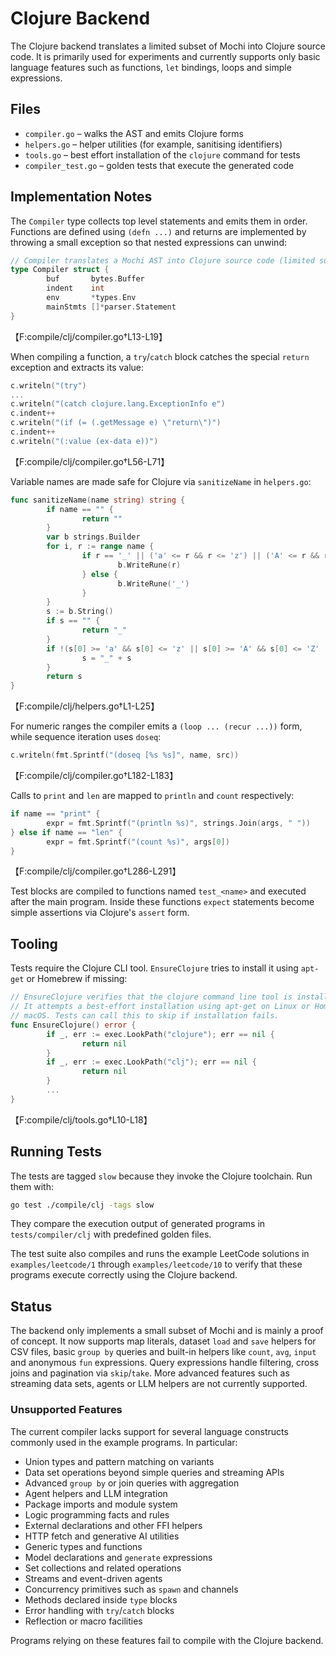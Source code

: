 # Clojure Backend

The Clojure backend translates a limited subset of Mochi into Clojure source code. It is primarily used for experiments and currently supports only basic language features such as functions, `let` bindings, loops and simple expressions.

## Files

- `compiler.go` – walks the AST and emits Clojure forms
- `helpers.go` – helper utilities (for example, sanitising identifiers)
- `tools.go` – best effort installation of the `clojure` command for tests
- `compiler_test.go` – golden tests that execute the generated code

## Implementation Notes

The `Compiler` type collects top level statements and emits them in order. Functions are defined using `(defn ...)` and returns are implemented by throwing a small exception so that nested expressions can unwind:

```go
// Compiler translates a Mochi AST into Clojure source code (limited subset).
type Compiler struct {
        buf       bytes.Buffer
        indent    int
        env       *types.Env
        mainStmts []*parser.Statement
}
```
【F:compile/clj/compiler.go†L13-L19】

When compiling a function, a `try`/`catch` block catches the special `return` exception and extracts its value:

```go
c.writeln("(try")
...
c.writeln("(catch clojure.lang.ExceptionInfo e")
c.indent++
c.writeln("(if (= (.getMessage e) \"return\")")
c.indent++
c.writeln("(:value (ex-data e))")
```
【F:compile/clj/compiler.go†L56-L71】

Variable names are made safe for Clojure via `sanitizeName` in `helpers.go`:

```go
func sanitizeName(name string) string {
        if name == "" {
                return ""
        }
        var b strings.Builder
        for i, r := range name {
                if r == '_' || ('a' <= r && r <= 'z') || ('A' <= r && r <= 'Z') || ('0' <= r && r <= '9' && i > 0) {
                        b.WriteRune(r)
                } else {
                        b.WriteRune('_')
                }
        }
        s := b.String()
        if s == "" {
                return "_"
        }
        if !(s[0] >= 'a' && s[0] <= 'z' || s[0] >= 'A' && s[0] <= 'Z' || s[0] == '_') {
                s = "_" + s
        }
        return s
}
```
【F:compile/clj/helpers.go†L1-L25】

For numeric ranges the compiler emits a `(loop ... (recur ...))` form, while sequence iteration uses `doseq`:

```go
c.writeln(fmt.Sprintf("(doseq [%s %s]", name, src))
```
【F:compile/clj/compiler.go†L182-L183】

Calls to `print` and `len` are mapped to `println` and `count` respectively:

```go
if name == "print" {
        expr = fmt.Sprintf("(println %s)", strings.Join(args, " "))
} else if name == "len" {
        expr = fmt.Sprintf("(count %s)", args[0])
}
```
【F:compile/clj/compiler.go†L286-L291】

Test blocks are compiled to functions named `test_<name>` and executed after the main program. Inside these functions `expect` statements become simple assertions via Clojure's `assert` form.

## Tooling

Tests require the Clojure CLI tool. `EnsureClojure` tries to install it using `apt-get` or Homebrew if missing:

```go
// EnsureClojure verifies that the clojure command line tool is installed.
// It attempts a best-effort installation using apt-get on Linux or Homebrew on
// macOS. Tests can call this to skip if installation fails.
func EnsureClojure() error {
        if _, err := exec.LookPath("clojure"); err == nil {
                return nil
        }
        if _, err := exec.LookPath("clj"); err == nil {
                return nil
        }
        ...
}
```
【F:compile/clj/tools.go†L10-L18】

## Running Tests

The tests are tagged `slow` because they invoke the Clojure toolchain. Run them with:

```bash
go test ./compile/clj -tags slow
```

They compare the execution output of generated programs in `tests/compiler/clj` with predefined golden files.

The test suite also compiles and runs the example LeetCode solutions in
`examples/leetcode/1` through `examples/leetcode/10` to verify that these programs
execute correctly using the Clojure backend.

## Status

The backend only implements a small subset of Mochi and is mainly a proof of concept. It now supports map literals, dataset `load` and `save` helpers for CSV files, basic `group by` queries and built-in helpers like `count`, `avg`, `input` and anonymous `fun` expressions. Query expressions handle filtering, cross joins and pagination via `skip`/`take`. More advanced features such as streaming data sets, agents or LLM helpers are not currently supported.

### Unsupported Features

The current compiler lacks support for several language constructs commonly used
in the example programs. In particular:
 - Union types and pattern matching on variants
- Data set operations beyond simple queries and streaming APIs
- Advanced `group by` or join queries with aggregation
- Agent helpers and LLM integration
- Package imports and module system
- Logic programming facts and rules
- External declarations and other FFI helpers
- HTTP fetch and generative AI utilities
- Generic types and functions
- Model declarations and `generate` expressions
- Set collections and related operations
- Streams and event-driven agents
- Concurrency primitives such as `spawn` and channels
- Methods declared inside `type` blocks
- Error handling with `try`/`catch` blocks
- Reflection or macro facilities

Programs relying on these features fail to compile with the Clojure backend.
